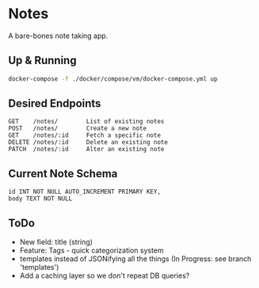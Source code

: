 # Notes
A bare-bones note taking app. 

## Up & Running
```bash
docker-compose -f ./docker/compose/vm/docker-compose.yml up
```

## Desired Endpoints
```
GET    /notes/        List of existing notes
POST   /notes/        Create a new note
GET    /notes/:id     Fetch a specific note
DELETE /notes/:id     Delete an existing note
PATCH  /notes/:id     Alter an existing note
```

## Current Note Schema
```
id INT NOT NULL AUTO_INCREMENT PRIMARY KEY,
body TEXT NOT NULL
```

## ToDo
* New field: title (string)
* Feature: Tags - quick categorization system
* templates instead of JSONifying all the things (In Progress: see branch 'templates')
* Add a caching layer so we don't repeat DB queries?